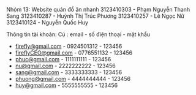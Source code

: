 Nhóm 13: Website quán đồ ăn nhanh 
3123410303 - Phạm Nguyễn Thanh Sang
3123410287 - Huỳnh Thị Trúc Phương 
3123410257 - Lê Ngọc Nữ
3123410124 - Nguyễn Quốc Huy

Thông tin tài khoản:
Cú : email - số điện thoại - mật khẩu
+ firefly@gmail.com - 0924501312 - 123456
+ fireflyCEO@gmail.com - 0776551132 - 123456
+ phuc@gmail.com - 1111111111 - 123456
+ nu@gmail.com - 2222222222 - 123456
+ sang@gmail.com - 3333333333 - 123456
+ phuong@gmail.com - 4444444444 - 123456
+ huy@gmail.com - 5555555555 - 123456
